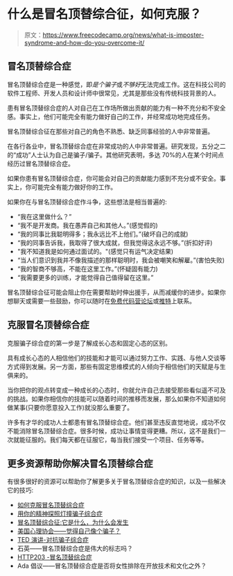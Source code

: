 # 什么是冒名顶替综合征，如何克服？

> 原文：<https://www.freecodecamp.org/news/what-is-imposter-syndrome-and-how-do-you-overcome-it/>

## **冒名顶替综合症**

冒名顶替综合症是一种感觉，即*是个骗子*或*不够好*无法完成工作。这在科技公司的软件工程师、开发人员和设计师中很常见，尤其是那些没有传统科技背景的人。

患有冒名顶替综合症的人对自己在工作场所做出贡献的能力有一种不充分和不安全感。事实上，他们可能完全有能力做好自己的工作，并经常成功地完成任务。

冒名顶替综合征在那些对自己的角色不熟悉、缺乏同事经验的人中非常普遍。

在各行各业中，冒名顶替综合症在非常成功的人中非常普遍。研究发现，五分之二的“成功”人士认为自己是骗子/骗子。其他研究表明，多达 70%的人在某个时间点经历过冒名顶替综合症。

如果你患有冒名顶替综合症，你可能会对自己的贡献能力感到不充分或不安全。事实上，你可能完全有能力做好你的工作。

如果你在与冒名顶替综合症作斗争，这些想法是相当普遍的:

*   “我在这里做什么？”
*   “我不是开发商。我在愚弄自己和其他人。”(感觉假的)
*   “我的同事比我聪明得多；我永远比不上他们。”(破坏自己的成就)
*   “我的同事告诉我，我取得了很大成就，但我觉得这永远不够。”(折扣好评)
*   "我不知道我是如何通过面试的。"(感觉只有运气决定结果)
*   “当人们意识到我并不像我描述的那样聪明时，我会被嘲笑和解雇。”(害怕失败)
*   “我的智商不够高，不能在这里工作。”(怀疑固有能力)
*   “我需要更多的训练，才能觉得自己值得留在这里。”

冒名顶替综合征可能会阻止你在需要帮助时伸出援手，从而减缓你的进步。如果你想聊天或需要一些鼓励，你可以随时在[免费代码营论坛](https://www.freecodecamp.org/forum/c/motivation/432)或[推特](https://twitter.com/freeCodeCamp)上联系。

## 克服冒名顶替综合症

克服骗子综合症的第一步是了解成长心态和固定心态的区别。

具有成长心态的人相信他们的技能和才能可以通过努力工作、实践、与他人交谈等方式得到发展。另一方面，那些有固定思维模式的人倾向于相信他们的天赋是与生俱来的。

当你把你的观点转变成一种成长的心态时，你就允许自己去接受那些看似遥不可及的挑战。如果你相信你的技能可以随着时间的推移而发展，那么如果你不知道如何做某事(只要你愿意投入工作)就没那么重要了。

许多有才华的成功人士都患有冒名顶替综合症。他们甚至违反直觉地说，成功不仅不能消除冒名顶替综合症。很多时候，成功让事情变得更糟。所以，这不是我们一次就能征服的。我们每天都在征服它，每当我们接受一个项目、任务等等。

## 更多资源帮助你解决冒名顶替综合症

有很多很好的资源可以帮助你了解更多关于冒名顶替综合症的知识，以及一些解决它的技巧:

*   [如何克服冒名顶替综合症](https://www.freecodecamp.org/news/how-to-not-feel-like-an-imposter-3d41fdc91182/)
*   [用你的精神探照灯撞骗子综合症](https://www.freecodecamp.org/news/clobbering-imposter-syndrome-with-your-mental-searchlight-b9df0b2e88eb/)
*   [冒名顶替综合征:它是什么，为什么会发生](https://www.freecodecamp.org/news/impposter-syndrome-664a4b749fb8/)
*   [美国心理协会——觉得自己像个骗子？](http://www.apa.org/gradpsych/2013/11/fraud.aspx)
*   [TED 演讲-对抗骗子综合症](https://www.ted.com/playlists/503/fighting_impostor_syndrome)
*   石英——冒名顶替综合症是伟大的标志吗？
*   [HTTP203 -冒名顶替综合症](https://www.youtube.com/watch?v=VNr1Kb07aME)
*   Ada 倡议——冒名顶替综合症是否将女性排除在开放技术和文化之外？